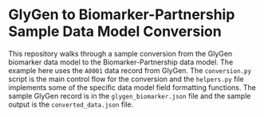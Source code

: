 # GlyGen to Biomarker-Partnership Sample Data Model Conversion

This repository walks through a sample conversion from the GlyGen biomarker data model to the Biomarker-Partnership data model. The example here uses the `A0001` data record from GlyGen. The `conversion.py` script is the main control flow for the conversion and the `helpers.py` file implements some of the specific data model field formatting functions. The sample GlyGen record is in the `glygen_biomarker.json` file and the sample output is the `converted_data.json` file.
